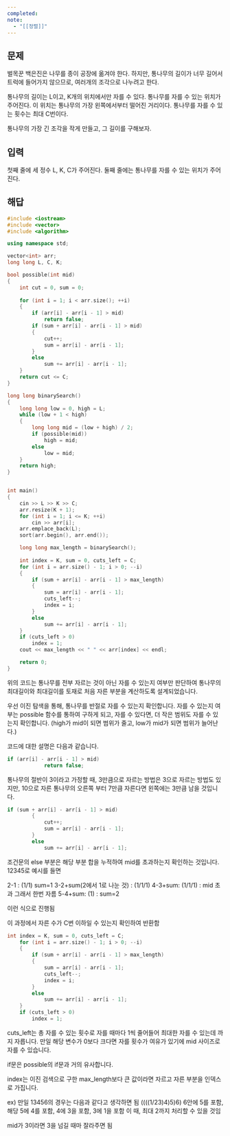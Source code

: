 ```yaml
---
completed: 
note:
  - "[[정렬]]"
---
```

## 문제

벌목꾼 백은진은 나무를 종이 공장에 옮겨야 한다. 하지만, 통나무의 길이가 너무 길어서 트럭에 들어가지 않으므로, 여러개의 조각으로 나누려고 한다.

통나무의 길이는 L이고, K개의 위치에서만 자를 수 있다. 통나무를 자를 수 있는 위치가 주어진다. 이 위치는 통나무의 가장 왼쪽에서부터 떨어진 거리이다. 통나무를 자를 수 있는 횟수는 최대 C번이다.

통나무의 가장 긴 조각을 작게 만들고, 그 길이를 구해보자.

## 입력

첫째 줄에 세 정수 L, K, C가 주어진다. 둘째 줄에는 통나무를 자를 수 있는 위치가 주어진다.

## 해답
```cpp
#include <iostream>
#include <vector>
#include <algorithm>

using namespace std;

vector<int> arr;
long long L, C, K;

bool possible(int mid) 
{
    int cut = 0, sum = 0;
    
    for (int i = 1; i < arr.size(); ++i) 
    {
        if (arr[i] - arr[i - 1] > mid)
            return false;
        if (sum + arr[i] - arr[i - 1] > mid) 
        {
            cut++;
            sum = arr[i] - arr[i - 1];
        } 
        else 
            sum += arr[i] - arr[i - 1];
    }
    return cut <= C;
}

long long binarySearch() 
{
    long long low = 0, high = L;
    while (low + 1 < high) 
    {
        long long mid = (low + high) / 2;
        if (possible(mid))
            high = mid;
        else
            low = mid;
    }
    return high;
}


int main() 
{
    cin >> L >> K >> C;
    arr.resize(K + 1);
    for (int i = 1; i <= K; ++i) 
        cin >> arr[i];
    arr.emplace_back(L);
    sort(arr.begin(), arr.end());

    long long max_length = binarySearch();
  
    int index = K, sum = 0, cuts_left = C;
    for (int i = arr.size() - 1; i > 0; --i) 
    {
        if (sum + arr[i] - arr[i - 1] > max_length) 
        {
            sum = arr[i] - arr[i - 1];
            cuts_left--;
            index = i;
        } 
        else
            sum += arr[i] - arr[i - 1];
    }
    if (cuts_left > 0) 
	    index = 1;
    cout << max_length << " " << arr[index] << endl;

    return 0;
}
```

위의 코드는 통나무를 전부 자르는 것이 아닌 자를 수 있는지 여부만 판단하여 통나무의 최대길이와 최대길이를 토재로 처음 자른 부분을 계산하도록 설계되었습니다.


우선 이진 탐색을 통해, 통나무를 반절로 자를 수 있는지 확인합니다. 자를 수 있는지 여부는 possible 함수를 통하여 구하게 되고, 자를 수 있다면, 더 작은 범위도 자를 수 있는지 확인합니다.
(high가 mid이 되면 범위가 줄고, low가 mid가 되면 범위가 늘어난다.)

코드에 대한 설명은 다음과 같습니다.

```cpp
if (arr[i] - arr[i - 1] > mid)
            return false;
```

통나무의 절반이 3이라고 가정할 때, 3만큼으로 자르는 방법은 3으로 자르는 방법도 있지만,
10으로 자른 통나무의 오른쪽 부터 7만큼 자른다면 왼쪽에는 3만큼 남을 것입니다.


```cpp
if (sum + arr[i] - arr[i - 1] > mid) 
        {
            cut++;
            sum = arr[i] - arr[i - 1];
        } 
        else 
            sum += arr[i] - arr[i - 1];
```
조건문의 else 부분은 해당 부분 합을 누적하여 mid를 초과하는지 확인하는 것입니다.
12345로 예시를 들면

2-1 : (1/1) sum=1
3-2+sum(2에서 1로 나눈 것) : (1/1/1)
4-3+sum: (1/1/1) : mid 초과 그래서 한번 자름
5-4+sum: (1) : sum=2

이런 식으로 진행됨

이 과정에서 자른 수가 C번 이하일 수 있는지 확인하여 반환함

```cpp
int index = K, sum = 0, cuts_left = C;
    for (int i = arr.size() - 1; i > 0; --i) 
    {
        if (sum + arr[i] - arr[i - 1] > max_length) 
        {
            sum = arr[i] - arr[i - 1];
            cuts_left--;
            index = i;
        } 
        else
            sum += arr[i] - arr[i - 1];
    }
    if (cuts_left > 0) 
	    index = 1;
```

cuts_left는 총 자를 수 있는 횟수로 자를 때마다 1씩 줄어들어 최대한 자를 수 있는데 까지 자릅니다.
만일 해당 변수가 0보다 크다면 자를 횟수가 여유가 있기에 mid 사이즈로 자를 수 있습니다.

if문은 possible의 if문과 거의 유사합니다.

index는 이진 검색으로 구한 max_length보다 큰 값이라면 자르고 자른 부분을 인덱스로 가집니다.



ex) 만일 13456의 경우는 다음과 같다고 생각하면 됨
((((1/23)4)5)6)
6안에 5를 포함, 해당 5에 4를 포함, 4에 3을 포함, 3에 1을 포함
이 때, 최대 2까지 처리할 수 있을 것임

mid가 3이라면 3을 넘길 때마 잘라주면 됨

